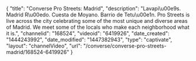 {
    "title": "Converse Pro Streets: Madrid",
    "description": "Lavapi\u00e9s. Madrid R\u00edo. Cuesta de Moyano. Barrio de Tetu\u00e1n. Pro Streets is live across the city celebrating some of the most unique and diverse areas of Madrid. We meet some of the locals who make each neighborhood what it is.",
    "channelid": "168524",
    "videoid": "6419926",
    "date_created": "1444243992",
    "date_modified": "1447382943",
    "type": "captivate",
    "layout": "channelVideo",
    "url": "\/converse\/converse-pro-streets-madrid\/168524-6419926"
}